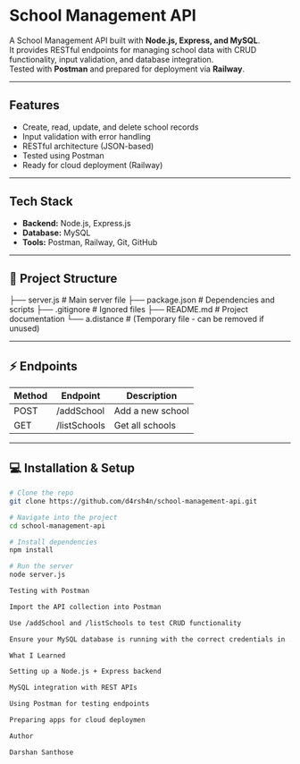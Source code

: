 #  School Management API

A School Management API built with **Node.js, Express, and MySQL**.  
It provides RESTful endpoints for managing school data with CRUD functionality, input validation, and database integration.  
Tested with **Postman** and prepared for deployment via **Railway**.

---

##  Features
- Create, read, update, and delete school records
- Input validation with error handling
- RESTful architecture (JSON-based)
- Tested using Postman
- Ready for cloud deployment (Railway)

---

##  Tech Stack
- **Backend:** Node.js, Express.js  
- **Database:** MySQL  
- **Tools:** Postman, Railway, Git, GitHub  

---

## 📂 Project Structure
├── server.js # Main server file
├── package.json # Dependencies and scripts
├── .gitignore # Ignored files
├── README.md # Project documentation
└── a.distance # (Temporary file - can be removed if unused)

---

## ⚡ Endpoints

| Method | Endpoint          | Description                |
|--------|-------------------|----------------------------|
| POST   | /addSchool        | Add a new school           |
| GET    | /listSchools      | Get all schools            |

---

## 💻 Installation & Setup

```bash
# Clone the repo
git clone https://github.com/d4rsh4n/school-management-api.git

# Navigate into the project
cd school-management-api

# Install dependencies
npm install

# Run the server
node server.js

Testing with Postman

Import the API collection into Postman

Use /addSchool and /listSchools to test CRUD functionality

Ensure your MySQL database is running with the correct credentials in .env

What I Learned

Setting up a Node.js + Express backend

MySQL integration with REST APIs

Using Postman for testing endpoints

Preparing apps for cloud deploymen

Author

Darshan Santhose


